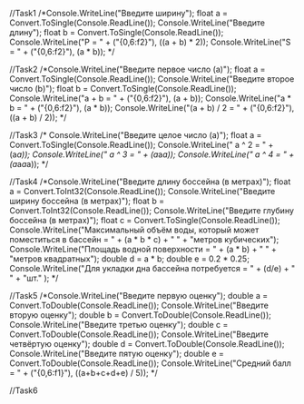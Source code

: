 //Task1
/*Console.WriteLine("Введите ширину");
float a = Convert.ToSingle(Console.ReadLine());
Console.WriteLine("Введите длину");
float b = Convert.ToSingle(Console.ReadLine());
Console.WriteLine("P = " + ("{0,6:f2}"), ((a + b) * 2));
Console.WriteLine("S = " + ("{0,6:f2}"), (a * b));
*/

//Task2
/*Console.WriteLine("Введите первое число (a)");
float a = Convert.ToSingle(Console.ReadLine());
Console.WriteLine("Введите второе число (b)");
float b = Convert.ToSingle(Console.ReadLine());
Console.WriteLine("a + b = " + ("{0,6:f2}"), (a + b));
Console.WriteLine("a * b = " + ("{0,6:f2}"), (a * b));
Console.WriteLine("(a + b) / 2 = " + ("{0,6:f2}"), ((a + b) / 2));
*/

 //Task3
  /* Console.WriteLine("Введите целое число (a)");
 float a = Convert.ToSingle(Console.ReadLine());
 Console.WriteLine(" a ^ 2 = " + (a*a));
 Console.WriteLine(" a ^ 3 = " + (a*a*a));
 Console.WriteLine(" a ^ 4 = " + (a*a*a*a));
*/

//Task4
/*Console.WriteLine("Введите длину боссейна (в метрах)");
float a = Convert.ToInt32(Console.ReadLine());
Console.WriteLine("Введите ширину боссейна (в метрах)");
float b = Convert.ToInt32(Console.ReadLine());
Console.WriteLine("Введите глубину боссейна (в метрах)");
float c = Convert.ToSingle(Console.ReadLine());
Console.WriteLine("Максимальный объём воды, который может поместиться в бассейн = " + (a * b * c) + " " + "метров кубических");
Console.WriteLine("Площадь водной поверхности = " + (a * b) + " " + "метров квадратных");
double d = a * b;
double e = 0.2 * 0.25;
Console.WriteLine("Для укладки дна бассейна потребуется = " + (d/e) + " " + "шт." );
*/

//Task5
/*Console.WriteLine("Введите первую оценку");
double a = Convert.ToDouble(Console.ReadLine());
Console.WriteLine("Введите вторую оценку");
double b = Convert.ToDouble(Console.ReadLine());
Console.WriteLine("Введите третью оценку");
double c = Convert.ToDouble(Console.ReadLine());
Console.WriteLine("Введите четвёртую оценку");
double d = Convert.ToDouble(Console.ReadLine());
Console.WriteLine("Введите пятую оценку");
double e = Convert.ToDouble(Console.ReadLine());
Console.WriteLine("Средний балл = " + ("{0,6:f1}"), ((a+b+c+d+e) / 5));
*/

 //Task6
 




